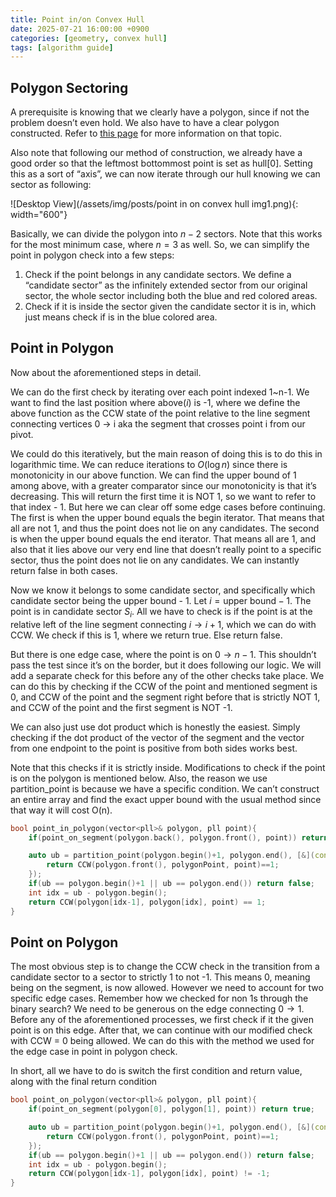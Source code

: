 ```yaml
---
title: Point in/on Convex Hull
date: 2025-07-21 16:00:00 +0900
categories: [geometry, convex hull]
tags: [algorithm guide]
---
```


## Polygon Sectoring

A prerequisite is knowing that we clearly have a polygon, since if not the problem doesn’t even hold. We also have to have a clear polygon constructed. Refer to [this page]({{site.url}}/posts/convex-hull-construction/) for more information on that topic.

Also note that following our method of construction, we already have a good order so that the leftmost bottommost point is set as $\text{hull}[0]$. Setting this as a sort of “axis”, we can now iterate through our hull knowing we can sector as following:

![Desktop View](/assets/img/posts/point in on convex hull img1.png){: width="600"}

Basically, we can divide the polygon into $n-2$ sectors. Note that this works for the most minimum case, where $n=3$ as well. So, we can simplify the point in polygon check into a few steps:

1. Check if the point belongs in any candidate sectors. We define a “candidate sector” as the infinitely extended sector from our original sector, the whole sector including both the blue and red colored areas.
2. Check if it is inside the sector given the candidate sector it is in, which just means check if is in the blue colored area.

## Point in Polygon

Now about the aforementioned steps in detail.

We can do the first check by iterating over each point indexed 1~n-1. We want to find the last position where $\text{above}(i)$ is -1, where we define the above function as the CCW state of the point relative to the line segment connecting vertices 0 → i aka the segment that crosses point i from our pivot.

We could do this iteratively, but the main reason of doing this is to do this in logarithmic time. We can reduce iterations to $O(\log n)$ since there is monotonicity in our above function. We can find the upper bound of 1 among above, with a greater comparator since our monotonicity is that it’s decreasing. This will return the first time it is NOT 1, so we want to refer to that index - 1. But here we  can clear off some edge cases before continuing. The first is when the upper bound equals the begin iterator. That means that all are not 1, and thus the point does not lie on any candidates. The second is when the upper bound equals the end iterator. That means all are 1, and also that it lies above our very end line that doesn’t really point to a specific sector, thus the point does not lie on any candidates. We can instantly return false in both cases.

Now we know it belongs to some candidate sector, and specifically which candidate sector being the upper bound - 1. Let $i = \text{upper bound} - 1$. The point is in candidate sector $S_i$. All we have to check is if the point is at the relative left of the line segment connecting $i \to i+1$, which we can do with CCW. We check if this is 1, where we return true. Else return false.

But there is one edge case, where the point is on $0\to n-1$. This shouldn’t pass the test since it’s on the border, but it does following our logic. We will add a separate check for this before any of the other checks take place. We can do this by checking if the CCW of the point and mentioned segment is 0, and CCW of the point and the segment right before that is strictly NOT 1, and CCW of the point and the first segment is NOT -1.

We can also just use dot product which is honestly the easiest. Simply checking if the dot product of the vector of the segment and the vector from one endpoint to the point is positive from both sides works best.

Note that this checks if it is strictly inside. Modifications to check if the point is on the polygon is mentioned below. Also, the reason we use partition_point is because we have a specific condition. We can’t construct an entire array and find the exact upper bound with the usual method since that way it will cost O(n).

```cpp
bool point_in_polygon(vector<pll>& polygon, pll point){
    if(point_on_segment(polygon.back(), polygon.front(), point)) return false;

    auto ub = partition_point(polygon.begin()+1, polygon.end(), [&](const pll& polygonPoint){
        return CCW(polygon.front(), polygonPoint, point)==1;
    });
    if(ub == polygon.begin()+1 || ub == polygon.end()) return false;
    int idx = ub - polygon.begin();
    return CCW(polygon[idx-1], polygon[idx], point) == 1;
}
```

## Point on Polygon

The most obvious step is to change the CCW check in the transition from a candidate sector to a sector to strictly 1 to not -1. This means 0, meaning being on the segment, is now allowed. However we need to account for two specific edge cases. Remember how we checked for non 1s through the binary search? We need to be generous on the edge connecting $0\to 1$. Before any of the aforementioned processes, we first check if it the given point is on this edge. After that, we can continue with our modified check with CCW = 0 being allowed. We can do this with the method we used for the edge case in point in polygon check.

In short, all we have to do is switch the first condition and return value, along with the final return condition
```cpp
bool point_on_polygon(vector<pll>& polygon, pll point){
    if(point_on_segment(polygon[0], polygon[1], point)) return true;

    auto ub = partition_point(polygon.begin()+1, polygon.end(), [&](const pll& polygonPoint){
        return CCW(polygon.front(), polygonPoint, point)==1;
    });
    if(ub == polygon.begin()+1 || ub == polygon.end()) return false;
    int idx = ub - polygon.begin();
    return CCW(polygon[idx-1], polygon[idx], point) != -1;
}
```
